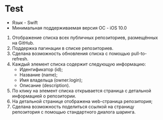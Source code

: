 # Test

- Язык - Swift
- Минимальная поддерживаемая версия ОС - iOS 10.0

1. Отображение списка всех публичных репозиториев, размещённых на GitHub.
2. Поддержка пагинации в списке репозиториев.
3. Сделана возможность обновления списка с помощью pull-to-refresh.
4. Каждый элемент списка содержит следующую информацию:
    - Идентификатор (id);
    - Название (name);
    - Имя владельца (owner.login);
    - Описание (description).
5. По клику на элемент списка открывается страница с детальной информацией о репозитории.
7. На детальной странице отображена web-страница репозитория;
8. Сделана возможность поделиться ссылкой на страницу репозитория с помощью стандартного диалога шаринга.
